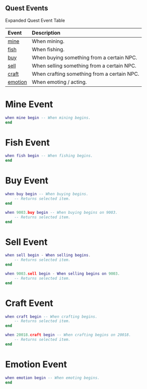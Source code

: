 ## Quest Events
Expanded Quest Event Table

| Event | Description  |
| :------|:--------------|
| [mine](#mine-event) | When mining.
| [fish](#fish-event) | When fishing.
| [buy](#buy-event) | When buying something from a certain NPC.
| [sell](#sell-event) | When selling something from a certain NPC.
| [craft](#craft-event) | When crafting something from a certain NPC.
| [emotion](#emotion-event) | When emoting / acting.

# Mine Event
```lua
when mine begin -- When mining begins.
end
```

# Fish Event
```lua
when fish begin -- When fishing begins.
end
```

# Buy Event
```lua
when buy begin -- When buying begins.
	-- Returns selected item.
end

when 9003.buy begin -- When buying begins on 9003.
	-- Returns selected item.
end
```

# Sell Event
```lua
when sell begin - When selling begins.
	-- Returns selected item.
end

when 9003.sell begin - When selling begins on 9003.
	-- Returns selected item.
end
```

# Craft Event
```lua
when craft begin -- When crafting begins.
	-- Returns selected item.
end

when 20018.craft begin -- When crafting begins on 20018.
	-- Returns selected item.
end
```

# Emotion Event
```lua
when emotion begin -- When emoting begins.
end
```
